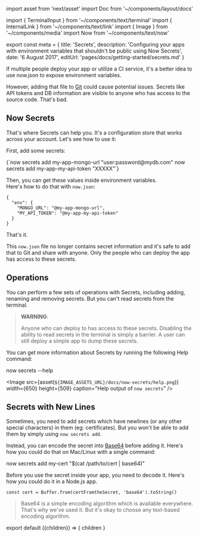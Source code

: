 import asset from 'next/asset'
import Doc from '~/components/layout/docs'

import { TerminalInput } from '~/components/text/terminal'
import { InternalLink } from '~/components/text/link'
import { Image } from '~/components/media'
import Now from '~/components/text/now'

export const meta = {
title: 'Secrets',
description: 'Configuring your apps with environment variables that shouldn\'t be public using Now Secrets',
date: '6 August 2017',
editUrl: 'pages/docs/getting-started/secrets.md'
}

If multiple people deploy your app or utilize a CI service, it's a better idea to use <InternalLink href="/docs/getting-started/environment-variables#via-“now.json”">now.json</InternalLink> to expose environment variables.

However, adding that file to [Git](https://en.wikipedia.org/wiki/Git) could cause potential issues. Secrets like API tokens and DB information are visible to anyone who has access to the source code. That's bad.

## Now Secrets

That's where <Now color="#000"/> Secrets can help you. It's a configuration store that works across your account. Let's see how to use it:

First, add some secrets:

<TerminalInput>
{`now secrets add my-app-mongo-url "user:password@mydb.com"
now secrets add my-app-my-api-token "XXXXX"`}
</TerminalInput>

Then, you can get these values inside environment variables.<br/>
Here's how to do that with `now.json`:

```
{
  "env": {
    "MONGO_URL": "@my-app-mongo-url",
    "MY_API_TOKEN": "@my-app-my-api-token"
  }
}
```

That's it.

This `now.json` file no longer contains secret information and it's safe to add that to Git and share with anyone. Only the people who can deploy the app has access to these secrets.

## Operations

You can perform a few sets of operations with <Now color="#000"/> Secrets, including adding, renaming and removing secrets. But you can't read secrets from the terminal.

> **WARNING**:
>
> Anyone who can deploy to <Now color="#000"/> has access to these secrets. Disabling the ability to read secrets in the terminal is simply a barrier.
> A user can still deploy a simple app to dump these secrets.

You can get more information about <Now color="#000"/> Secrets by running the following Help command:

<TerminalInput>now secrets --help</TerminalInput>

<Image
src={asset(`${IMAGE_ASSETS_URL}/docs/now-secrets/help.png`)}
width={650}
height={509}
caption="Help output of `now secrets`"
/>

## Secrets with New Lines

Sometimes, you need to add secrets which have newlines (or any other special characters) in them (eg: certificates). But you won't be able to add them by simply using `now secrets add`.

Instead, you can encode the secret into [Base64](https://en.wikipedia.org/wiki/Base64) before adding it. Here's how you could do that on Mac/Linux with a single command:

<!-- prettier-ignore -->
<TerminalInput>now secrets add my-cert "$(cat /path/to/cert | base64)"</TerminalInput>

Before you use the secret inside your app, you need to decode it. Here's how you could do it in a Node.js app.

```
const cert = Buffer.from(certFromtheSecret, 'base64').toString()
```

> Base64 is a simple encoding algorithm which is available everywhere.<br/>
> That's why we've used it. But it's okay to choose any text-based encoding algorithm.

export default ({children}) => <Doc meta={meta}>{ children }</Doc>
